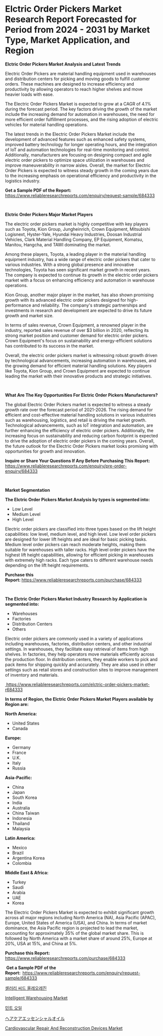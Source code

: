 <p><h1>Elctric Order Pickers Market Research Report Forecasted for Period from 2024 -  2031 by Market Type, Market Application, and Region</h1></p><p><strong>Elctric Order Pickers Market Analysis and Latest Trends</strong></p>
<p><p>Electric Order Pickers are material handling equipment used in warehouses and distribution centers for picking and moving goods to fulfill customer orders. These machines are designed to increase efficiency and productivity by allowing operators to reach higher shelves and move heavier loads with ease.</p><p>The Electric Order Pickers Market is expected to grow at a CAGR of 4.1% during the forecast period. The key factors driving the growth of the market include the increasing demand for automation in warehouses, the need for more efficient order fulfillment processes, and the rising adoption of electric vehicles for material handling operations. </p><p>The latest trends in the Electric Order Pickers Market include the development of advanced features such as enhanced safety systems, improved battery technology for longer operating hours, and the integration of IoT and automation technologies for real-time monitoring and control. Additionally, manufacturers are focusing on designing compact and agile electric order pickers to optimize space utilization in warehouses and improve maneuverability in narrow aisles. Overall, the market for Electric Order Pickers is expected to witness steady growth in the coming years due to the increasing emphasis on operational efficiency and productivity in the logistics industry.</p></p>
<p><strong>Get a Sample PDF of the Report:&nbsp;</strong> <a href="https://www.reliableresearchreports.com/enquiry/request-sample/684333">https://www.reliableresearchreports.com/enquiry/request-sample/684333</a></p>
<p>&nbsp;</p>
<p><strong>Elctric Order Pickers Major Market Players</strong></p>
<p><p>The electric order pickers market is highly competitive with key players such as Toyota, Kion Group, Jungheinrich, Crown Equipment, Mitsubishi Logisnext, Hyster-Yale, Hyundai Heavy Industries, Doosan Industrial Vehicles, Clark Material Handling Company, EP Equipment, Komatsu, Manitou, Hangcha, and TAWI dominating the market. </p><p>Among these players, Toyota, a leading player in the material handling equipment industry, has a wide range of electric order pickers that cater to various industries. With a strong global presence and innovative technologies, Toyota has seen significant market growth in recent years. The company is expected to continue its growth in the electric order pickers market with a focus on enhancing efficiency and automation in warehouse operations.</p><p>Kion Group, another major player in the market, has also shown promising growth with its advanced electric order pickers designed for high-performance and reliability. The company's strategic partnerships and investments in research and development are expected to drive its future growth and market size.</p><p>In terms of sales revenue, Crown Equipment, a renowned player in the industry, reported sales revenue of over $3 billion in 2020, reflecting its strong market position and customer demand for electric order pickers. Crown Equipment's focus on sustainability and energy-efficient solutions has contributed to its success in the market.</p><p>Overall, the electric order pickers market is witnessing robust growth driven by technological advancements, increasing automation in warehouses, and the growing demand for efficient material handling solutions. Key players like Toyota, Kion Group, and Crown Equipment are expected to continue leading the market with their innovative products and strategic initiatives.</p></p>
<p>&nbsp;</p>
<p><strong>What Are The Key Opportunities For Elctric Order Pickers Manufacturers?</strong></p>
<p><p>The global Electric Order Pickers market is expected to witness a steady growth rate over the forecast period of 2021-2026. The rising demand for efficient and cost-effective material handling solutions in various industries such as warehousing, logistics, and retail is driving the market growth. Technological advancements, such as IoT integration and automation, are further enhancing the efficiency of electric order pickers. Additionally, the increasing focus on sustainability and reducing carbon footprint is expected to drive the adoption of electric order pickers in the coming years. Overall, the future outlook for the Electric Order Pickers market looks promising with opportunities for growth and innovation.</p></p>
<p><strong>Inquire or Share Your Questions If Any Before Purchasing This Report:</strong> <a href="https://www.reliableresearchreports.com/enquiry/pre-order-enquiry/684333">https://www.reliableresearchreports.com/enquiry/pre-order-enquiry/684333</a></p>
<p>&nbsp;</p>
<p><strong>Market Segmentation</strong></p>
<p><strong>The Elctric Order Pickers Market Analysis by types is segmented into:</strong></p>
<p><ul><li>Low Level</li><li>Medium Level</li><li>High Level</li></ul></p>
<p><p>Electric order pickers are classified into three types based on the lift height capabilities: low level, medium level, and high level. Low level order pickers are designed for lower lift heights and are ideal for basic picking tasks. Medium level order pickers can reach moderate heights, making them suitable for warehouses with taller racks. High level order pickers have the highest lift height capabilities, allowing for efficient picking in warehouses with extremely high racks. Each type caters to different warehouse needs depending on the lift height requirements.</p></p>
<p><strong>Purchase this Report:&nbsp;</strong><a href="https://www.reliableresearchreports.com/purchase/684333">https://www.reliableresearchreports.com/purchase/684333</a></p>
<p>&nbsp;</p>
<p><strong>The Elctric Order Pickers Market Industry Research by Application is segmented into:</strong></p>
<p><ul><li>Warehouses</li><li>Factories</li><li>Distribution Centers</li><li>Others</li></ul></p>
<p><p>Electric order pickers are commonly used in a variety of applications including warehouses, factories, distribution centers, and other industrial settings. In warehouses, they facilitate easy retrieval of items from high shelves. In factories, they help operators move materials efficiently across the production floor. In distribution centers, they enable workers to pick and pack items for shipping quickly and accurately. They are also used in other settings such as retail stores and construction sites to improve management of inventory and materials.</p></p>
<p><a href="https://www.reliableresearchreports.com/elctric-order-pickers-market-r684333">&nbsp;https://www.reliableresearchreports.com/elctric-order-pickers-market-r684333</a></p>
<p><strong>In terms of Region, the Elctric Order Pickers Market Players available by Region are:</strong></p>
<p>
    <p> <strong> North America: </strong>
        <ul>
            <li>United States</li>
            <li>Canada</li>
        </ul>
        </p> 
    <p> <strong> Europe: </strong>
        <ul>
            <li>Germany</li>
            <li>France</li>
            <li>U.K.</li>
            <li>Italy</li>
            <li>Russia</li>
        </ul>
        </p> 
    <p> <strong> Asia-Pacific: </strong>
        <ul>
            <li>China</li>
            <li>Japan</li>
            <li>South Korea</li>
            <li>India</li>
            <li>Australia</li>
            <li>China Taiwan</li>
            <li>Indonesia</li>
            <li>Thailand</li>
            <li>Malaysia</li>
        </ul>
        </p> 
    <p> <strong> Latin America: </strong>
        <ul>
            <li>Mexico</li>
            <li>Brazil</li>
            <li>Argentina Korea</li>
            <li>Colombia</li>
        </ul>
        </p> 
    <p> <strong> Middle East & Africa: </strong>
        <ul>
            <li>Turkey</li>
            <li>Saudi</li>
            <li>Arabia</li>
            <li>UAE</li>
            <li>Korea</li>
        </ul>
    </p>
    </p>
<p><p>The Electric Order Pickers Market is expected to exhibit significant growth across all major regions including North America (NA), Asia Pacific (APAC), Europe, United States of America (USA), and China. In terms of market dominance, the Asia Pacific region is projected to lead the market, accounting for approximately 35% of the global market share. This is followed by North America with a market share of around 25%, Europe at 20%, USA at 15%, and China at 5%.</p></p>
<p><strong>Purchase this Report: </strong><a href="https://www.reliableresearchreports.com/purchase/684333">https://www.reliableresearchreports.com/purchase/684333</a></p>
<p>&nbsp;<strong>Get a Sample PDF of the Report:&nbsp;&nbsp;</strong><a href="https://www.reliableresearchreports.com/enquiry/request-sample/684333">https://www.reliableresearchreports.com/enquiry/request-sample/684333</a></p>
<p><strong></strong></p>
<p><p><a href="https://medium.com/@dudleyferry/%EC%85%80%EB%9F%AC%EB%A6%AC%EC%94%A8%EC%95%97-%EC%98%A4%EB%A6%AC%EC%98%A4%EB%A0%88%EC%8B%A0-%EC%8B%9C%EC%9E%A5-%EB%A9%94%ED%8A%B8%EB%A6%AD-%ED%95%B4%EB%8F%85-%EC%8B%9C%EC%9E%A5-%EC%A0%90%EC%9C%A0%EC%9C%A8-%ED%8A%B8%EB%A0%8C%EB%93%9C-%EB%B0%8F-%EC%84%B1%EC%9E%A5-%ED%8C%A8%ED%84%B4-ad16bcf1f1c1">셀러리 씨드 올레오레진</a></p><p><a href="https://medium.com/@cathymaggio37/intelligent-warehousing-market-insight-market-trends-growth-forecasted-from-2024-to-2031-f5519a902dd2">Intelligent Warehousing Market</a></p><p><a href="https://medium.com/@georgebesoiu20221/%EB%AF%BC%ED%8A%B8-%EC%98%A4%EC%9D%BC-%EC%8B%9C%EC%9E%A5%EC%9D%80-%EC%8B%9C%EC%9E%A5-%EC%A0%90%EC%9C%A0%EC%9C%A8-%EC%8B%9C%EC%9E%A5-%ED%8A%B8%EB%A0%8C%EB%93%9C-%EB%B0%8F-%EC%8B%9C%EC%9E%A5-%EC%84%B1%EC%9E%A5%EC%97%90-%EB%8C%80%ED%95%9C-%EC%A0%95%EB%B3%B4%EB%A5%BC-%EC%A0%9C%EA%B3%B5%ED%95%A9%EB%8B%88%EB%8B%A4-3584c8e5cb6a">민트 오일</a></p><p><a href="https://github.com/EstelWisozk1/Market-Research-Report-List-1/blob/main/820610357303.md">ヘアケアエッセンシャルオイル</a></p><p><a href="https://github.com/Hazelklievgspy6vdcsmu106w/Market-Research-Report-List-2/blob/main/cardiovascular-repair-and-reconstruction-devices-market.md">Cardiovascular Repair And Reconstruction Devices Market</a></p></p>